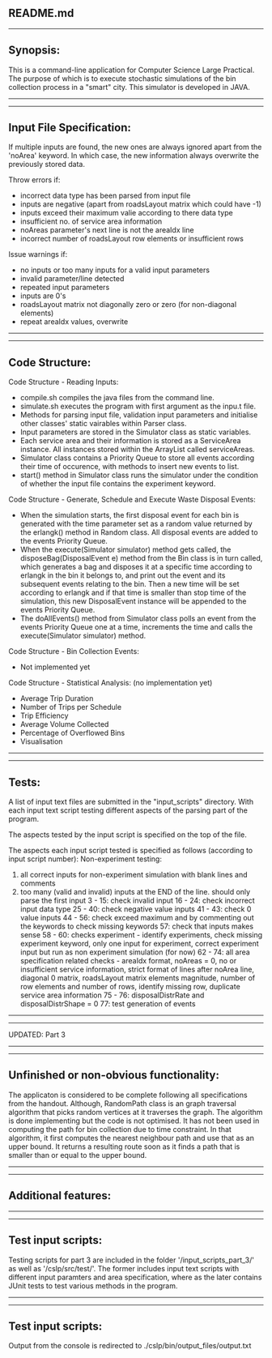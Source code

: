README.md
------------------------------------------------------------------------------
------------------------------------------------------------------------------

Synopsis:
------------------------------------------------------------------------------

This is a command-line application for Computer Science Large Practical. The purpose of which is to execute stochastic
simulations of the bin collection process in a "smart" city. This simulator is developed in JAVA.

------------------------------------------------------------------------------
------------------------------------------------------------------------------

Input File Specification:
------------------------------------------------------------------------------

If multiple inputs are found, the new ones are always ignored apart from the 'noArea' keyword. In which case, the new information always overwrite the previously stored data.

Throw errors if:
- incorrect data type has been parsed from input file
- inputs are negative (apart from roadsLayout matrix which could have -1)
- inputs exceed their maximum valie according to there data type
- insufficient no. of service area information 
- noAreas parameter's next line is not the areaIdx line
- incorrect number of roadsLayout row elements or insufficient rows

Issue warnings if:
- no inputs or too many inputs for a valid input parameters
- invalid parameter/line detected
- repeated input parameters
- inputs are 0's
- roadsLayout matrix not diagonally zero or zero (for non-diagonal elements)
- repeat areaIdx values, overwrite

------------------------------------------------------------------------------
------------------------------------------------------------------------------

Code Structure:
------------------------------------------------------------------------------

Code Structure - Reading Inputs:
- compile.sh compiles the java files from the command line.
- simulate.sh executes the program with first argument as the inpu.t file.
- Methods for parsing input file, validation input parameters and initialise other classes' static vairables within Parser class.
- Input parameters are stored in the Simulator class as static variables.
- Each service area and their information is stored as a ServiceArea instance. All instances stored within the ArrayList called serviceAreas.
- Simulator class contains a Priority Queue to store all events according their time of occurence, with methods to insert new events to list.
- start() method in Simulator class runs the simulator under the condition of whether the input file contains the experiment keyword.

Code Structure - Generate, Schedule and Execute Waste Disposal Events:
- When the simulation starts, the first disposal event for each bin is generated with the time parameter set as a random value returned by the erlangk() method in Random class. All disposal events are added to the events Priority Queue.
- When the execute(Simulator simulator) method gets called, the disposeBag(DisposalEvent e) method from the Bin class is in turn called, which generates a bag and disposes it at a specific time according to erlangk in the bin it belongs to, and print out the event and its subsequent events relating to the bin. Then a new time will be set according to erlangk and if that time is smaller than stop time of the simulation, this new DisposalEvent instance will be appended to the events Priority Queue.
- The doAllEvents() method from Simulator class polls an event from the events Priority Queue one at a time, increments the time and calls the execute(Simulator simulator) method.

Code Structure - Bin Collection Events:
- Not implemented yet

Code Structure - Statistical Analysis: (no implementation yet)
- Average Trip Duration
- Number of Trips per Schedule
- Trip Efficiency
- Average Volume Collected
- Percentage of Overflowed Bins
- Visualisation

------------------------------------------------------------------------------
------------------------------------------------------------------------------

Tests:
------------------------------------------------------------------------------

A list of input text files are submitted in the "input_scripts" directory. With each input text script testing different aspects of the parsing part of the program.

The aspects tested by the input script is specified on the top of the file.

The aspects each input script tested is specified as follows (according to input script number):
Non-experiment testing:
1. all correct inputs for non-experiment simulation with blank lines and comments
2. too many (valid and invalid) inputs at the END of the line. should only parse the first input
3 - 15: check invalid input
16 - 24: check incorrect input data type
25 - 40: check negative value inputs
41 - 43: check 0 value inputs
44 - 56: check exceed maximum and by commenting out the keywords to check missing keywords
57: check that inputs makes sense
58 - 60: checks experiment - identify experiments, check missing experiment keyword, only one input for experiment, correct experiment input but run as non experiment simulation (for now)
62 - 74: all area specification related checks - areaIdx format, noAreas = 0, no or insufficient service information, strict format of lines after noArea line, diagonal 0 matrix, roadsLayout matrix elements magnitude, number of row elements and number of rows, identify missing row, duplicate service area information
75 - 76: disposalDistrRate and disposalDistrShape = 0
77: test generation of events


------------------------------------------------------------------------------
------------------------------------------------------------------------------

UPDATED: Part 3

------------------------------------------------------------------------------
------------------------------------------------------------------------------

Unfinished or non-obvious functionality:
------------------------------------------------------------------------------

The applicaton is considered to be complete following all specifications from the handout. Although, RandomPath class is an graph traversal algorithm that picks random vertices at it traverses the graph. The algorithm is done implementing but the code is not optimised. It has not been used in computing the path for bin collection due to time constraint. In that algorithm, it first computes the nearest neighbour path and use that as an upper bound. It returns a resulting route soon as it finds a path that is smaller than or equal to the upper bound.



------------------------------------------------------------------------------
------------------------------------------------------------------------------

Additional features:
------------------------------------------------------------------------------




------------------------------------------------------------------------------
------------------------------------------------------------------------------

Test input scripts:
------------------------------------------------------------------------------
Testing scripts for part 3 are included in the folder '/input_scripts_part_3/' as well as '/cslp/src/test/'. The former includes input text scripts with different input paramters and area specification, where as the later contains JUnit tests to test various methods in the program.



------------------------------------------------------------------------------
------------------------------------------------------------------------------

Test input scripts:
------------------------------------------------------------------------------
Output from the console is redirected to ./cslp/bin/output_files/output.txt




